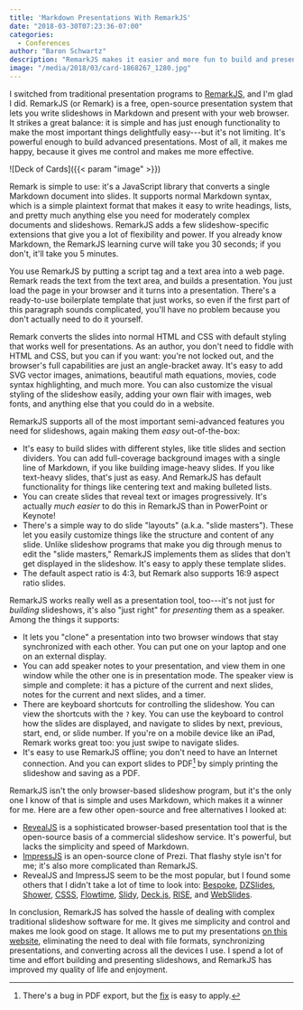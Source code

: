 ```yaml
---
title: 'Markdown Presentations With RemarkJS'
date: "2018-03-30T07:23:36-07:00"
categories:
  - Conferences
author: "Baron Schwartz"
description: "RemarkJS makes it easier and more fun to build and present slideshows."
image: "/media/2018/03/card-1868267_1280.jpg"
---
```


I switched from traditional presentation programs to
[RemarkJS](https://remarkjs.com), and I'm glad I did. RemarkJS (or Remark) is a
free, open-source presentation system that lets you write slideshows in Markdown
and present with your web browser. It strikes a great balance: it is simple and
has just enough functionality to make the most important things delightfully
easy---but it's not limiting. It's powerful enough to build advanced
presentations.  Most of all, it makes me happy, because it gives me control and
makes me more effective.

![Deck of Cards]({{< param "image" >}})

<!--more-->

Remark is simple to use: it's a JavaScript library that converts a single
Markdown document into slides. It supports normal Markdown syntax, which is a
simple plaintext format that makes it easy to write headings, lists, and pretty
much anything else you need for moderately complex documents and slideshows.
RemarkJS adds a few slideshow-specific extensions that give you a lot of
flexibility and power. If you already know Markdown, the RemarkJS learning curve
will take you 30 seconds; if you don't, it'll take you 5 minutes.

You use RemarkJS by putting a script tag and a text area into a web page. Remark reads
the text from the text area, and builds a presentation. You just load the page
in your browser and it turns into a presentation. There's a ready-to-use
boilerplate template that just works, so even if the first part of this
paragraph sounds complicated, you'll have no problem because you don't actually
need to do it yourself.

Remark converts the slides into normal HTML and CSS with default styling that
works well for presentations. As an author, you don't need to fiddle with HTML
and CSS, but you can if you want: you're not locked out, and the browser's full
capabilities are just an angle-bracket away. It's easy to add SVG vector images,
animations, beautiful math equations, movies, code syntax highlighting, and much
more. You can also customize the visual styling of the slideshow easily, adding
your own flair with images, web fonts, and anything else that you could do in a
website.

RemarkJS supports all of the most important semi-advanced features you need for
slideshows, again making them *easy* out-of-the-box:

- It's easy to build slides with different styles, like title slides and section
  dividers. You can add full-coverage background images with a single line of
  Markdown, if you like building image-heavy slides. If you like text-heavy
  slides, that's just as easy. And RemarkJS has default functionality for things
  like centering text and making bulleted lists.
- You can create slides that reveal text or images progressively. It's actually
  *much easier* to do this in RemarkJS than in PowerPoint or Keynote!
- There's a simple way to do slide "layouts" (a.k.a. "slide masters"). These let
  you easily customize things like the structure and content of any slide.
  Unlike slideshow programs that make you dig through menus to edit the "slide
  masters," RemarkJS implements them as slides that don't get displayed in the
  slideshow. It's easy to apply these template slides.
- The default aspect ratio is 4:3, but Remark also supports 16:9 aspect ratio
  slides.

RemarkJS works really well as a presentation tool, too---it's not just for
*building* slideshows, it's also "just right" for *presenting* them as a
speaker. Among the things it supports:

- It lets you "clone" a presentation into two browser windows that stay
  synchronized with each other. You can put one on your laptop and one on an
  external display.
- You can add speaker notes to your presentation, and view them in one window
  while the other one is in presentation mode. The speaker view is simple and
  complete: it has a picture of the current and next slides, notes for the
  current and next slides, and a timer.
- There are keyboard shortcuts for controlling the slideshow. You can view the
  shortcuts with the `?` key. You can use the keyboard to control how the slides
  are displayed, and navigate to slides by next, previous, start, end, or slide
  number. If you're on a mobile device like an iPad, Remark works great too: you
  just swipe to navigate slides.
- It's easy to use RemarkJS offline; you don't need to have an Internet
  connection. And you can export slides to PDF[^1] by simply printing the
  slideshow and saving as a PDF.

RemarkJS isn't the only browser-based slideshow program, but it's the only one I
know of that is simple and uses Markdown, which makes it a winner for me. Here
are a few other open-source and free alternatives I looked at:

- [RevealJS](https://revealjs.com/) is a sophisticated browser-based
  presentation tool that is the open-source basis of a commercial slideshow
  service. It's powerful, but lacks the simplicity and speed of Markdown.
- [ImpressJS](https://impress.js.org) is an open-source clone of Prezi. That
  flashy style isn't for me; it's also more complicated than RemarkJS.
- RevealJS and ImpressJS seem to be the most popular, but I found some others that I
  didn't take a lot of time to look into:
  [Bespoke](http://markdalgleish.com/projects/bespoke.js),
  [DZSlides](http://paulrouget.com/dzslides), [Shower](http://shwr.me/),
  [CSSS](http://leaverou.github.io/csss),
  [Flowtime](http://flowtime-js.marcolago.com/),
  [Slidy](http://www.w3.org/Talks/Tools/Slidy/),
  [Deck.js](http://imakewebthings.com/deck.js),
  [RISE](https://github.com/damianavila/RISE), and
  [WebSlides](https://github.com/jlantunez/webslides).

In conclusion, RemarkJS has solved the hassle of dealing with complex
traditional slideshow software for me. It gives me simplicity and control and
makes me look good on stage. It allows me to put my presentations [on this
website](/talks/), eliminating the need to deal with file formats,
synchronizing presentations, and converting across all the devices I use. I
spend a lot of time and effort building and presenting slideshows, and RemarkJS
has improved my quality of life and enjoyment.

[^1]: There's a bug in PDF export, but the [fix](https://github.com/gnab/remark/issues/50#issuecomment-223887379) is easy to apply.
